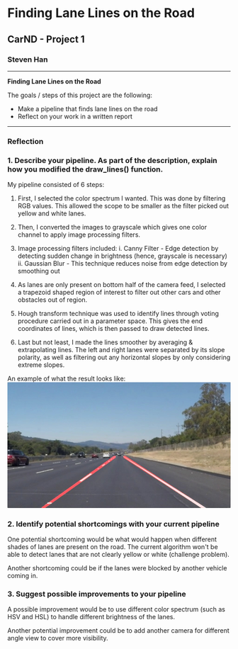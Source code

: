 # **Finding Lane Lines on the Road** 

## CarND - Project 1

### Steven Han

---

**Finding Lane Lines on the Road**

The goals / steps of this project are the following:
* Make a pipeline that finds lane lines on the road
* Reflect on your work in a written report


[//]: # (Image References)

[image1]: ./examples/laneLines_thirdPass.jpg "Example"

---

### Reflection

### 1. Describe your pipeline. As part of the description, explain how you modified the draw_lines() function.

My pipeline consisted of 6 steps:

1. First, I selected the color spectrum I wanted. This was done by filtering RGB values. This allowed the scope to be smaller as the filter picked out yellow and white lanes.

2. Then, I converted the images to grayscale which gives one color channel to apply image processing filters.

3. Image processing filters included:
  i.    Canny Filter - Edge detection by detecting sudden change in brightness (hence, grayscale is necessary)
  ii.   Gaussian Blur - This technique reduces noise from edge detection by smoothing out

4. As lanes are only present on bottom half of the camera feed, I selected a trapezoid shaped region of interest to filter out other cars and other obstacles out of region.

5. Hough transform technique was used to identify lines through voting procedure carried out in a parameter space. This gives the end coordinates of lines, which is then passed to draw detected lines.

6. Last but not least, I made the lines smoother by averaging & extrapolating lines. The left and right lanes were separated by its slope polarity, as well as filtering out any horizontal slopes by only considering extreme slopes.

An example of what the result looks like:
![alt text][image1]


### 2. Identify potential shortcomings with your current pipeline


One potential shortcoming would be what would happen when different shades of lanes are present on the road. The current algorithm won't be able to detect lanes that are not clearly yellow or white (challenge problem).

Another shortcoming could be if the lanes were blocked by another vehicle coming in.


### 3. Suggest possible improvements to your pipeline

A possible improvement would be to use different color spectrum (such as HSV and HSL) to handle different brightness of the lanes.

Another potential improvement could be to add another camera for different angle view to cover more visibility.
